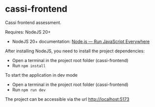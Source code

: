 # cassi-frontend
Cassi frontend assessment.

Requires: NodeJS 20+

- NodeJS 20+ documentation: [Node.js — Run JavaScript Everywhere](https://nodejs.org/en)

After installing NodeJS, you need to install the project dependencies:

- Open a terminal in the project root folder (cassi-frontend)
- Run `npm install`

To start the application in dev mode

- Open a terminal in the project root folder (cassi-frontend)
- Run `npm run dev`

The project can be accessible via the url [http://localhost:5173](http://localhost:5173)
